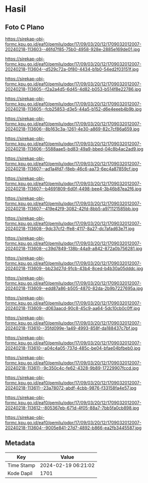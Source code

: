 # Hasil

## Foto C Plano

https://sirekap-obj-formc.kpu.go.id/eaf0/pemilu/pdpr/17/09/03/20/12/1709032012007-20240218-113603--46fd7f85-75b0-4958-928e-2885e169de01.jpg

https://sirekap-obj-formc.kpu.go.id/eaf0/pemilu/pdpr/17/09/03/20/12/1709032012007-20240218-113604--d529c72a-0f80-4434-b1b0-54ed2f03151f.jpg

https://sirekap-obj-formc.kpu.go.id/eaf0/pemilu/pdpr/17/09/03/20/12/1709032012007-20240218-113605--f2a2a4d5-6d45-4d82-b053-b514f8e22786.jpg

https://sirekap-obj-formc.kpu.go.id/eaf0/pemilu/pdpr/17/09/03/20/12/1709032012007-20240218-113605--fcb25853-d3e5-44a5-b152-d6e4eeeb4b9b.jpg

https://sirekap-obj-formc.kpu.go.id/eaf0/pemilu/pdpr/17/09/03/20/12/1709032012007-20240218-113606--8b163c3a-1261-4e30-a869-82c7cf86a659.jpg

https://sirekap-obj-formc.kpu.go.id/eaf0/pemilu/pdpr/17/09/03/20/12/1709032012007-20240218-113606--5588aae5-bd83-49a9-bbed-04c8b4ac2ad9.jpg

https://sirekap-obj-formc.kpu.go.id/eaf0/pemilu/pdpr/17/09/03/20/12/1709032012007-20240218-113607--ad1a4fd7-f8eb-46c6-aa73-6ec4a87859cf.jpg

https://sirekap-obj-formc.kpu.go.id/eaf0/pemilu/pdpr/17/09/03/20/12/1709032012007-20240218-113607--b4691809-6d0f-4498-bee4-3b46b87ea2f6.jpg

https://sirekap-obj-formc.kpu.go.id/eaf0/pemilu/pdpr/17/09/03/20/12/1709032012007-20240218-113607--419e42f9-3082-42fd-8bb5-a971121585bb.jpg

https://sirekap-obj-formc.kpu.go.id/eaf0/pemilu/pdpr/17/09/03/20/12/1709032012007-20240218-113608--9dc37cf2-ffe8-4117-8a27-dc7afad63e7f.jpg

https://sirekap-obj-formc.kpu.go.id/eaf0/pemilu/pdpr/17/09/03/20/12/1709032012007-20240218-113608--c39d7849-138b-44a9-a842-872a0b756281.jpg

https://sirekap-obj-formc.kpu.go.id/eaf0/pemilu/pdpr/17/09/03/20/12/1709032012007-20240218-113609--bb23d27d-91cb-43b4-8ced-b4b30a05dddc.jpg

https://sirekap-obj-formc.kpu.go.id/eaf0/pemilu/pdpr/17/09/03/20/12/1709032012007-20240218-113609--edd87a86-b505-4870-82da-2b9b7227695a.jpg

https://sirekap-obj-formc.kpu.go.id/eaf0/pemilu/pdpr/17/09/03/20/12/1709032012007-20240218-113609--d063aacd-90c8-45c9-aa64-5dc10cb0c0ff.jpg

https://sirekap-obj-formc.kpu.go.id/eaf0/pemilu/pdpr/17/09/03/20/12/1709032012007-20240218-113610--35fd099e-1a49-4993-858f-da188437c7bf.jpg

https://sirekap-obj-formc.kpu.go.id/eaf0/pemilu/pdpr/17/09/03/20/12/1709032012007-20240218-113610--a04c4a05-737d-485c-be04-bfae04bfbeb0.jpg

https://sirekap-obj-formc.kpu.go.id/eaf0/pemilu/pdpr/17/09/03/20/12/1709032012007-20240218-113611--9c350c4c-fe62-4328-9b89-17229907fccd.jpg

https://sirekap-obj-formc.kpu.go.id/eaf0/pemilu/pdpr/17/09/03/20/12/1709032012007-20240218-113611--23a78072-abdf-4cbb-9876-f33158fa4e57.jpg

https://sirekap-obj-formc.kpu.go.id/eaf0/pemilu/pdpr/17/09/03/20/12/1709032012007-20240218-113612--805367eb-671d-4f05-88a7-7bb5fa0cb898.jpg

https://sirekap-obj-formc.kpu.go.id/eaf0/pemilu/pdpr/17/09/03/20/12/1709032012007-20240218-113604--9005e841-27d7-4892-b866-ea2fb3445587.jpg


## Metadata

| Key        | Value               |
| ---------- | ------------------- |
| Time Stamp | 2024-02-19 06:21:02 |
| Kode Dapil | 1701                |



